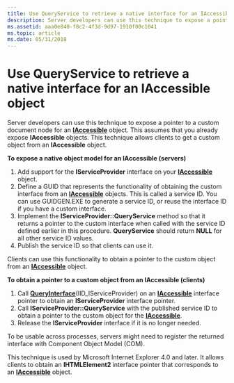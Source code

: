 ```yaml
---
title: Use QueryService to retrieve a native interface for an IAccessible object
description: Server developers can use this technique to expose a pointer to a custom document node for an IAccessible object. This assumes that you already expose IAccessible objects. This technique allows clients to get a custom object from an IAccessible object.
ms.assetid: aaa0e840-f8c2-4f3d-9d97-1910f00c1041
ms.topic: article
ms.date: 05/31/2018
---
```


# Use QueryService to retrieve a native interface for an IAccessible object

Server developers can use this technique to expose a pointer to a custom document node for an [**IAccessible**](/windows/desktop/api/oleacc/nn-oleacc-iaccessible) object. This assumes that you already expose **IAccessible** objects. This technique allows clients to get a custom object from an **IAccessible** object.

**To expose a native object model for an IAccessible (servers)**

1.  Add support for the **IServiceProvider** interface on your [**IAccessible**](/windows/desktop/api/oleacc/nn-oleacc-iaccessible) object.
2.  Define a GUID that represents the functionality of obtaining the custom interface from an [**IAccessible**](/windows/desktop/api/oleacc/nn-oleacc-iaccessible) objects. This is called a service ID. You can use GUIDGEN.EXE to generate a service ID, or reuse the interface ID if you have a custom interface.
3.  Implement the **IServiceProvider::QueryService** method so that it returns a pointer to the custom interface when called with the service ID defined earlier in this procedure. **QueryService** should return **NULL** for all other service ID values.
4.  Publish the service ID so that clients can use it.

Clients can use this functionality to obtain a pointer to the custom object from an [**IAccessible**](/windows/desktop/api/oleacc/nn-oleacc-iaccessible) object.

**To obtain a pointer to a custom object from an IAccessible (clients)**

1.  Call [**QueryInterface**](https://docs.microsoft.com/windows/desktop/api/unknwn/nf-unknwn-iunknown-queryinterface(q))(IID\_IServiceProvider) on an [**IAccessible**](/windows/desktop/api/oleacc/nn-oleacc-iaccessible) interface pointer to obtain an **IServiceProvider** interface pointer.
2.  Call **IServiceProvider::QueryService** with the published service ID to obtain a pointer to the custom object for the [**IAccessible**](/windows/desktop/api/oleacc/nn-oleacc-iaccessible).
3.  Release the **IServiceProvider** interface if it is no longer needed.

To be usable across processes, servers might need to register the returned interface with Component Object Model (COM).

This technique is used by Microsoft Internet Explorer 4.0 and later. It allows clients to obtain an **IHTMLElement2** interface pointer that corresponds to an [**IAccessible**](/windows/desktop/api/oleacc/nn-oleacc-iaccessible) object.

 

 




